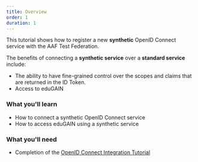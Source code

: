 ```yaml
---
title: Overview
order: 1
duration: 1
---
```


This tutorial shows how to register a new **synthetic** OpenID Connect service with the AAF Test Federation. 

The benefits of connecting a **synthetic service** over a **standard service** include:
- The ability to have fine-grained control over the scopes and claims that are returned in the ID Token.
- Access to eduGAIN

### What you'll learn

- How to connect a synthetic OpenID Connect service
- How to access eduGAIN using a synthetic service

### What you'll need

- Completion of the [OpenID Connect Integration Tutorial](/openid-connect-integration/01-overview)
